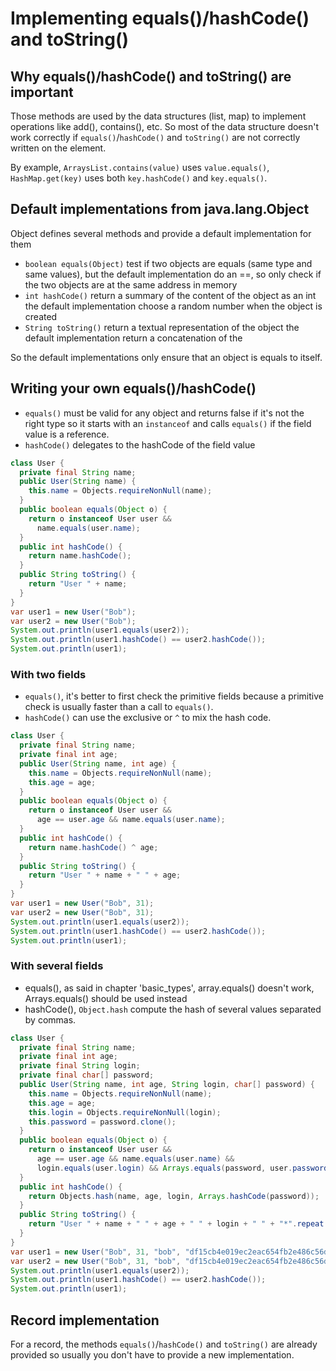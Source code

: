 # Implementing equals()/hashCode() and toString()

## Why equals()/hashCode() and toString() are important
Those methods are used by the data structures (list, map) to implement operations
like add(), contains(), etc. So most of the data structure doesn't work
correctly if `equals()`/`hashCode()` and `toString()` are not correctly written
on the element.

By example, `ArraysList.contains(value)` uses `value.equals()`,
`HashMap.get(key)` uses both `key.hashCode()` and `key.equals()`.


## Default implementations from java.lang.Object
Object defines several methods and provide a default implementation for them
- `boolean equals(Object)`
  test if two objects are equals (same type and same values), but
  the default implementation do an ==, so only check if the two objects are at
  the same address in memory
- `int hashCode()`
  return a summary of the content of the object as an int
  the default implementation choose a random number when the object is created
- `String toString()`
  return a textual representation of the object
  the default implementation return a concatenation of the 

So the default implementations only ensure that an object is equals to itself.


## Writing your own equals()/hashCode()
- `equals()` must be valid for any object and returns false if it's not the right type
  so it starts with an `instanceof` and calls `equals()` if the field value
  is a reference.
- `hashCode()` delegates to the hashCode of the field value
```java
class User {
  private final String name;
  public User(String name) {
    this.name = Objects.requireNonNull(name);
  }
  public boolean equals(Object o) {
    return o instanceof User user &&
      name.equals(user.name);
  }
  public int hashCode() {
    return name.hashCode();
  }
  public String toString() {
    return "User " + name;
  }
}
var user1 = new User("Bob");
var user2 = new User("Bob");
System.out.println(user1.equals(user2));
System.out.println(user1.hashCode() == user2.hashCode());
System.out.println(user1);
```


### With two fields
- `equals()`, it's better to first check the primitive fields because a primitive check
  is usually faster than a call to `equals()`. 
- `hashCode()` can use the exclusive or `^` to mix the hash code.
```java
class User {
  private final String name;
  private final int age;
  public User(String name, int age) {
    this.name = Objects.requireNonNull(name);
    this.age = age;
  }
  public boolean equals(Object o) {
    return o instanceof User user &&
      age == user.age && name.equals(user.name);
  }
  public int hashCode() {
    return name.hashCode() ^ age;
  }
  public String toString() {
    return "User " + name + " " + age;
  }
}
var user1 = new User("Bob", 31);
var user2 = new User("Bob", 31);
System.out.println(user1.equals(user2));
System.out.println(user1.hashCode() == user2.hashCode());
System.out.println(user1);
```


### With several fields
- equals(), as said in chapter 'basic_types', array.equals() doesn't work,
  Arrays.equals() should be used instead
- hashCode(), `Object.hash` compute the hash of several values separated by commas. 
```java
class User {
  private final String name;
  private final int age;
  private final String login;
  private final char[] password;
  public User(String name, int age, String login, char[] password) {
    this.name = Objects.requireNonNull(name);
    this.age = age;
    this.login = Objects.requireNonNull(login);
    this.password = password.clone();
  }
  public boolean equals(Object o) {
    return o instanceof User user &&
      age == user.age && name.equals(user.name) &&
      login.equals(user.login) && Arrays.equals(password, user.password);
  }
  public int hashCode() {
    return Objects.hash(name, age, login, Arrays.hashCode(password));
  }
  public String toString() {
    return "User " + name + " " + age + " " + login + " " + "*".repeat(password.length);
  }
}
var user1 = new User("Bob", 31, "bob", "df15cb4e019ec2eac654fb2e486c56df285c8c7b".toCharArray());
var user2 = new User("Bob", 31, "bob", "df15cb4e019ec2eac654fb2e486c56df285c8c7b".toCharArray());
System.out.println(user1.equals(user2));
System.out.println(user1.hashCode() == user2.hashCode());
System.out.println(user1);
```


## Record implementation

For a record, the methods `equals()`/`hashCode()` and `toString()` are already provided
so usually you don't have to provide a new implementation.

